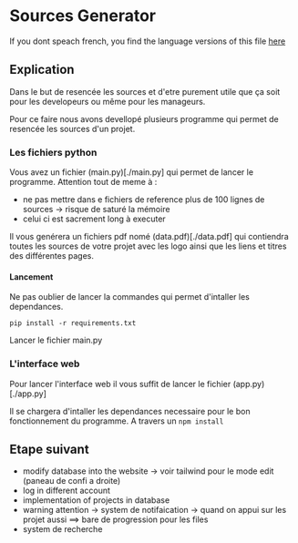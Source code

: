 # Sources Generator

If you dont speach french, you find the language versions of this file [here](./Version_README/index.md)

## Explication

Dans le but de resencée les sources et d'etre purement utile que ça soit pour les developeurs ou même pour les manageurs.

Pour ce faire nous avons devellopé plusieurs programme qui permet de resencée les sources d'un projet.

### Les fichiers python

Vous avez un fichier (main.py)[./main.py] qui permet de lancer le programme.
Attention tout de meme à :

- ne pas mettre dans e fichiers de reference plus de 100 lignes de sources -> risque de saturé la mémoire
- celui ci est sacrement long à executer

Il vous genérera un fichiers pdf nomé (data.pdf)[./data.pdf] qui contiendra toutes les sources de votre projet avec les logo ainsi que les liens et titres des différentes pages.

#### Lancement

Ne pas oublier de lancer la commandes qui permet d'intaller les dependances.

```shell
pip install -r requirements.txt
```

Lancer le fichier main.py

### L'interface web

Pour lancer l'interface web il vous suffit de lancer le fichier (app.py)[./app.py]

Il se chargera d'intaller les dependances necessaire pour le bon fonctionnement du programme.
A travers un `npm install`

## Etape suivant

- modify database into the website
  -> voir tailwind pour le mode edit (paneau de confi a droite)
- log in different account
- implementation of projects in database
- warning attention
  -> system de notifaication
  -> quand on appui sur les projet aussi
  ==> bare de progression pour les files
- system de recherche

